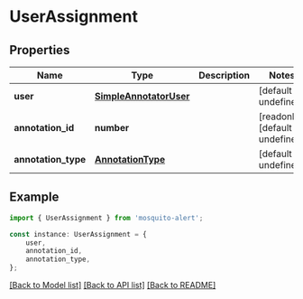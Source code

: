 # UserAssignment


## Properties

Name | Type | Description | Notes
------------ | ------------- | ------------- | -------------
**user** | [**SimpleAnnotatorUser**](SimpleAnnotatorUser.md) |  | [default to undefined]
**annotation_id** | **number** |  | [readonly] [default to undefined]
**annotation_type** | [**AnnotationType**](AnnotationType.md) |  | [default to undefined]

## Example

```typescript
import { UserAssignment } from 'mosquito-alert';

const instance: UserAssignment = {
    user,
    annotation_id,
    annotation_type,
};
```

[[Back to Model list]](../README.md#documentation-for-models) [[Back to API list]](../README.md#documentation-for-api-endpoints) [[Back to README]](../README.md)
